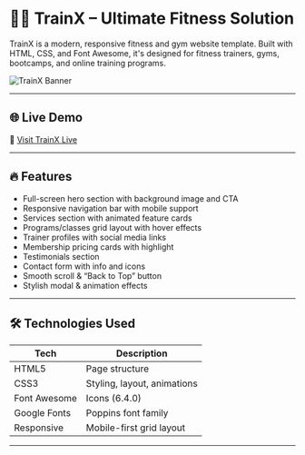 # 🏋️‍♂️ TrainX – Ultimate Fitness Solution

TrainX is a modern, responsive fitness and gym website template. Built with HTML, CSS, and Font Awesome, it's designed for fitness trainers, gyms, bootcamps, and online training programs.

![TrainX Banner](https://via.placeholder.com/1000x500?text=TrainX+Fitness+Website+Preview)

---

## 🌐 Live Demo

🚀 [Visit TrainX Live](https://sashipanda69.github.io/Trainx/)  


---

## 🔥 Features

- Full-screen hero section with background image and CTA
- Responsive navigation bar with mobile support
- Services section with animated feature cards
- Programs/classes grid layout with hover effects
- Trainer profiles with social media links
- Membership pricing cards with highlight
- Testimonials section
- Contact form with info and icons
- Smooth scroll & “Back to Top” button
- Stylish modal & animation effects

---

## 🛠️ Technologies Used

| Tech         | Description                    |
|--------------|--------------------------------|
| HTML5        | Page structure                 |
| CSS3         | Styling, layout, animations    |
| Font Awesome | Icons (6.4.0)                  |
| Google Fonts | Poppins font family            |
| Responsive   | Mobile-first grid layout       |

---


